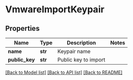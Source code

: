 # VmwareImportKeypair

## Properties
Name | Type | Description | Notes
------------ | ------------- | ------------- | -------------
**name** | **str** | Keypair name | 
**public_key** | **str** | Public key to import | 

[[Back to Model list]](../README.md#documentation-for-models) [[Back to API list]](../README.md#documentation-for-api-endpoints) [[Back to README]](../README.md)


